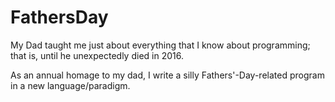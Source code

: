# FathersDay
My Dad taught me just about everything that I know about programming; that is, until he unexpectedly died in 2016. 

As an annual homage to my dad, I write a silly Fathers'-Day-related program in a new language/paradigm.
